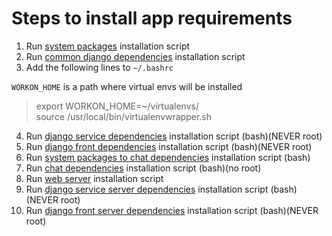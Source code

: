 # Steps to install app requirements


  1. Run [system packages] installation script
  2. Run [common django dependencies] installation script
  3. Add the following lines to ``~/.bashrc`` 

 ``WORKON_HOME`` is a path where virtual envs will be installed

>export WORKON_HOME=~/virtualenvs/  
>source /usr/local/bin/virtualenvwrapper.sh

  4. Run [django service dependencies] installation script (bash)(NEVER root)
  5. Run [django front dependencies] installation script (bash)(NEVER root)
  6. Run [system packages to chat dependencies] installation script (bash)
  7. Run [chat dependencies] installation script (bash)(no root)
  8. Run [web server] installation script
  9. Run [django service server dependencies] installation script (bash)(NEVER root)
  10. Run [django front server dependencies] installation script (bash)(NEVER root)



[system packages]: scripts_dev_requirements/os_packages_install.sh
[common django dependencies]: scripts_dev_requirements/django_dependencies_commons.sh
[django service dependencies]: scripts_dev_requirements/django_dependencies_services.sh
[django front dependencies]: scripts_dev_requirements/django_dependencies_front.sh
[system packages to chat dependencies]: scripts_chat_requirements/os_packages_install.sh
[chat dependencies]: scripts_chat_requirements/npm_dependencies_chat.sh
[web server]: scripts_prod_requirements/os_packages_install.sh
[django front server dependencies]: scripts_prod_requirements/django_dependencies_server_front.sh
[django service server dependencies]: scripts_prod_requirements/django_dependencies_server_services.sh